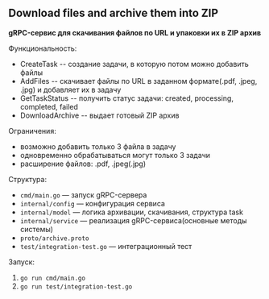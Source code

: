 ## Download files and archive them into ZIP

**gRPC-сервис для скачивания файлов по URL и упаковки их в ZIP архив**

Функциональность: 
- CreateTask -- создание задачи, в которую потом можно добавить файлы
- AddFiles -- скачивает файлы по URL в заданном формате(.pdf, .jpeg, .jpg) и добавляет их в задачу
- GetTaskStatus -- получить статус задачи: created, processing, completed, failed
- DownloadArchive -- выдает готовый ZIP архив

Ограничения: 
- возможно добавить только 3 файла в задачу
- одновременно обрабатываться могут только 3 задачи
- расширение файлов: .pdf, .jpeg(.jpg)

Структура: 
- `cmd/main.go` — запуск gRPC-сервера
- `internal/config` — конфигурация сервиса
- `internal/model` — логика архивации, скачивания, структура task
- `internal/service` — реализация gRPC-сервиса(основные методы системы)
- `proto/archive.proto`
- `test/integration-test.go` — интеграционный тест

Запуск: 
1. `go run cmd/main.go` 
2. `go run test/integration-test.go`